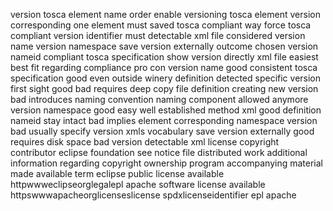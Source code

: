 version tosca element name order enable versioning tosca element version corresponding one element must saved tosca compliant way force tosca compliant version identifier must detectable xml file considered version name version namespace save version externally outcome chosen version nameid compliant tosca specification show version directly xml file easiest best fit regarding compliance pro con version name good consistent tosca specification good even outside winery definition detected specific version first sight good bad requires deep copy file definition creating new version bad introduces naming convention naming component allowed anymore version namespace good easy well established method xml good definition nameid stay intact bad implies element corresponding namespace version bad usually specify version xmls vocabulary save version externally good requires disk space bad version detectable xml license copyright contributor eclipse foundation see notice file distributed work additional information regarding copyright ownership program accompanying material made available term eclipse public license available httpwwweclipseorglegalepl apache software license available httpswwwapacheorglicenseslicense spdxlicenseidentifier epl apache